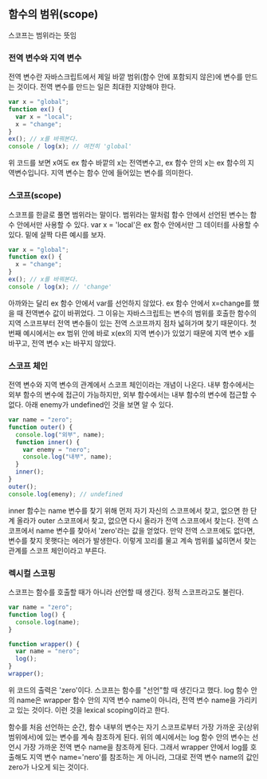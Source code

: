 ## 함수의 범위(scope)

스코프는 범위라는 뜻임

### 전역 변수와 지역 변수

전역 변수란 자바스크립트에서 제일 바깥 범위(함수 안에 포함되지 않은)에 변수를 만드는 것이다. 전역 변수를 만드는 일은 최대한 지양해야 한다.

```javascript
var x = "global";
function ex() {
  var x = "local";
  x = "change";
}
ex(); // x를 바꿔본다.
console / log(x); // 여전히 'global'
```

위 코드를 보면 x여도 ex 함수 바깥의 x는 전역변수고, ex 함수 안의 x는 ex 함수의 지역변수입니다. 지역 변수는 함수 안에 들어있는 변수를 의미한다.

### 스코프(scope)

스코프를 한글로 풀면 범위라는 말이다. 범위라는 말처럼 함수 안에서 선언된 변수는 함수 안에서만 사용할 수 있다. var x = 'local'은 ex 함수 안에서만 그 데이터를 사용할 수 있다. 밑에 살짝 다른 예시를 보자.

```javascript
var x = "global";
function ex() {
  x = "change";
}
ex(); // x를 바꿔본다.
console / log(x); // 'change'
```

아까와는 달리 ex 함수 안에서 var를 선언하지 않았다. ex 함수 안에서 x=change를 했을 때 전역변수 값이 바뀌었다. 그 이유는 자바스크립트는 변수의 범위를 호출한 함수의 지역 스코프부터 전역 변수들이 있는 전역 스코프까지 점차 넓혀가며 찾기 때문이다. 첫 번째 예시에서는 ex 범위 안에 바로 x(ex의 지역 변수)가 있었기 때문에 지역 변수 x를 바꾸고, 전역 변수 x는 바꾸지 않았다.

### 스코프 체인

전역 변수와 지역 변수의 관계에서 스코프 체인이라는 개념이 나온다. 내부 함수에서는 외부 함수의 변수에 접근이 가능하지만, 외부 함수에서는 내부 함수의 변수에 접근할 수 없다. 아래 enemy가 undefined인 것을 보면 알 수 있다.

```javascript
var name = "zero";
function outer() {
  console.log("외부", name);
  function inner() {
    var enemy = "nero";
    console.log("내부", name);
  }
  inner();
}
outer();
console.log(emeny); // undefined
```

inner 함수는 name 변수를 찾기 위해 먼저 자기 자신의 스코프에서 찾고, 없으면 한 단계 올라가 outer 스코프에서 찾고, 없으면 다시 올라가 전역 스코프에서 찾는다. 전역 스코프에서 name 변수를 찾아서 'zero'라는 값을 얻었다. 만약 전역 스코프에도 없다면, 변수를 찾지 못햇다는 에러가 발생한다.
이렇게 꼬리를 물고 계속 범위를 넓히면서 찾는 관계를 스코프 체인이라고 부른다.

### 렉시컬 스코핑

스코프는 함수를 호출할 때가 아니라 선언할 때 생긴다. 정적 스코프라고도 불린다.

```javascript
var name = "zero";
function log() {
  console.log(name);
}

function wrapper() {
  var name = "nero";
  log();
}
wrapper();
```

위 코드의 출력은 'zero'이다. 스코프는 함수를 "선언"할 때 생긴다고 했다. log 함수 안의 name은 wrapper 함수 안의 지역 변수 name이 아니라, 전역 변수 name을 가리키고 있는 것이다. 이런 것을 lexical scoping이라고 한다.

함수를 처음 선언하는 순간, 함수 내부의 변수는 자기 스코프로부터 가장 가까운 곳(상위 범위에서)에 있는 변수를 계속 참조하게 된다. 위의 예시에서는 log 함수 안의 변수는 선언시 가장 가까운 전역 변수 name을 참조하게 된다. 그래서 wrapper 안에서 log를 호출해도 지역 변수 name='nero'를 참조하는 게 아니라, 그대로 전역 변수 name의 값인 zero가 나오게 되는 것이다.
